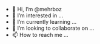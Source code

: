 - 👋 Hi, I’m @mehrboz
- 👀 I’m interested in ...
- 🌱 I’m currently learning ...
- 💞️ I’m looking to collaborate on ...
- 📫 How to reach me ...

<!---
mehrboz/mehrboz is a ✨ special ✨ repository because its `README.md` (this file) appears on your GitHub profile.
You can click the Preview link to take a look at your changes.
--->
